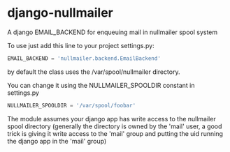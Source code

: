 django-nullmailer
=================

A django EMAIL_BACKEND for enqueuing mail in nullmailer spool system

To use just add this line to your project settings.py:

```py
EMAIL_BACKEND = 'nullmailer.backend.EmailBackend'
```

by default the class uses the /var/spool/nullmailer directory.

You can change it using the NULLMAILER_SPOOLDIR constant in settings.py

```py
NULLMAILER_SPOOLDIR = '/var/spool/foobar'
```

The module assumes your django app has write access to the nullmailer spool directory (generally the directory is owned by the 'mail' user, a good trick is giving it write access to the 'mail' group and putting the uid running the django app in the 'mail' group)
